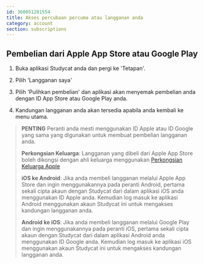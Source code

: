 ```yaml
---
id: 360051281554
title: Akses percubaan percuma atau langganan anda
category: account 
section: subscriptions
---
```



## Pembelian dari Apple App Store atau Google Play

1. Buka aplikasi Studycat anda dan pergi ke 'Tetapan'.

2. Pilih 'Langganan saya'

3. Pilih 'Pulihkan pembelian' dan aplikasi akan menyemak pembelian anda dengan ID App Store atau Google Play anda.

4. Kandungan langganan anda akan tersedia apabila anda kembali ke menu utama.


> **PENTING**
Peranti anda mesti menggunakan ID Apple atau ID Google yang sama yang digunakan untuk membuat pembelian langganan anda.
>
> **Perkongsian Keluarga**: Langganan yang dibeli dari Apple App Store boleh dikongsi dengan ahli keluarga menggunakan [Perkongsian Keluarga Apple](https://www.apple.com/family-sharing/)
>
> **iOS ke Android**: Jika anda membeli langganan melalui Apple App Store dan ingin menggunakannya pada peranti Android, pertama sekali cipta akaun dengan Studycat dari dalam aplikasi iOS anda menggunakan ID Apple anda. Kemudian log masuk ke aplikasi Android menggunakan akaun Studycat ini untuk mengakses kandungan langganan anda.
>
> **Android ke iOS**: Jika anda membeli langganan melalui Google Play dan ingin menggunakannya pada peranti iOS, pertama sekali cipta akaun dengan Studycat dari dalam aplikasi Android anda menggunakan ID Google anda. Kemudian log masuk ke aplikasi iOS menggunakan akaun Studycat ini untuk mengakses kandungan langganan anda.